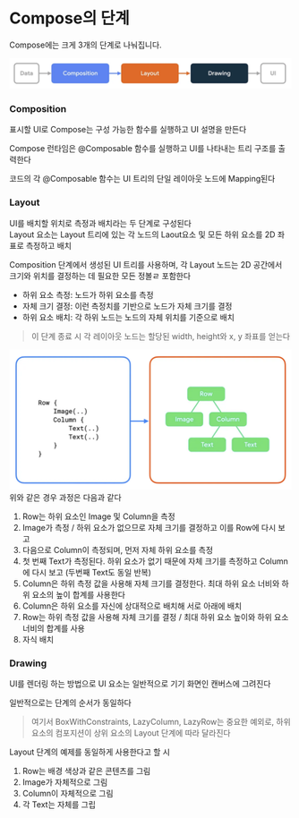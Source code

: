# Compose의 단계

Compose에는 크게 3개의 단계로 나눠집니다.

![alt text](image.png)
### Composition
표시할 UI로 Compose는 구성 가능한 함수를 실행하고 UI 설명을 만든다      

Compose 런타임은 @Composable 함수를 실행하고 UI를 나타내는 트리 구조를 출력한다

코드의 각 @Composable 함수는 UI 트리의 단일 레이아웃 노드에 Mapping된다

### Layout
UI를 배치할 위치로 측정과 배치라는 두 단계로 구성된다    
Layout 요소는 Layout 트리에 있는 각 노드의 Laout요소 및 모든 하위 요소를 2D 좌표로 측정하고 배치

Composition 단계에서 생성된 UI 트리를 사용하며, 각 Layout 노드는 2D 공간에서 크기와 위치를 결정하는 데 필요한 모든 정볼ㄹ 포함한다

+ 하위 요소 측정: 노드가 하위 요소를 측정
+ 자체 크기 결정: 이런 측정치를 기반으로 노드가 자체 크기를 결정
+ 하위 요소 배치: 각 하위 노드는 노드의 자체 위치를 기준으로 배치

> 이 단계 종료 시 각 레이아웃 노드는 할당된 width, height와 x, y 좌표를 얻는다

![alt text](image-1.png)
위와 같은 경우 과정은 다음과 같다
1. Row는 하위 요소인 Image 및 Column을 측정
2. Image가 측정 / 하위 요소가 없으므로 자체 크기를 결정하고 이를 Row에 다시 보고
3. 다음으로 Column이 측정되며, 먼저 자체 하위 요소를 측정
4. 첫 번째 Text가 측정된다. 하위 요소가 없기 때문에 자체 크기를 측정하고 Column에 다시 보고 (두번째 Text도 동일 반복)
5. Column은 하위 측정 값을 사용해 자체 크기를 결정한다. 최대 하위 요소 너비와 하위 요소의 높이 합계를 사용한다
6. Column은 하위 요소를 자신에 상대적으로 배치해 서로 아래에 배치
7. Row는 하위 측정 값을 사용해 자체 크기를 결정 / 최대 하위 요소 높이와 하위 요소 너비의 합계를 사용
8. 자식 배치

### Drawing
UI를 렌더링 하는 방법으로 UI 요소는 일반적으로 기기 화면인 캔버스에 그려진다

일반적으로는 단계의 순서가 동일하다     
> 여기서 BoxWithConstraints, LazyColumn, LazyRow는 중요한 예외로, 하위 요소의 컴포지션이 상위 요소의 Layout 단계에 따라 달라진다

Layout 단계의 예제를 동일하게 사용한다고 할 시
1. Row는 배경 색상과 같은 콘텐츠를 그림
2. Image가 자체적으로 그림
3. Column이 자체적으로 그림
4. 각 Text는 자체를 그립